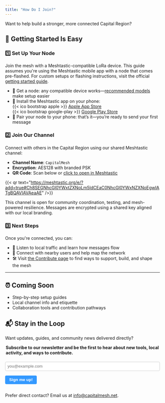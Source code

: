 ```yaml
---
title: "How Do I Join?"
---
```


Want to help build a stronger, more connected Capital Region?


## 🧭 Getting Started Is Easy

### 1️⃣ Set Up Your Node

Join the mesh with a Meshtastic-compatible LoRa device. This guide assumes you're using the Meshtastic mobile app with a node that comes pre-flashed. For custom setups or flashing instructions, visit the official [getting started guide](https://meshtastic.org/docs/getting-started/).  

- 🛒 Get a node: any compatible device works—[recommended models](/blog/recommended-devices) make setup easier
- 📱 Install the Meshtastic app on your phone:  
  {{< ico bootstrap apple >}} [Apple App Store](https://apps.apple.com/app/meshtastic/id6477066333)  
  {{< ico bootstrap google-play >}} [Google Play Store](https://play.google.com/store/apps/details?id=org.meshtastic.meshtastic) 
- 🔗 Pair your node to your phone: that’s it—you’re ready to send your first message

### 2️⃣ Join Our Channel

Connect with others in the Capital Region using our shared Meshtastic channel:

- **Channel Name**: `CapitalMesh`
- **Encryption**: AES128 with branded PSK
- **QR Code**: Scan below or [click to open in Meshtastic](https://meshtastic.org/e/?add=true#Ch8SEGNhcGl0YWxtZXNoLm5ldCEaC0NhcGl0YWxNZXNoEgwIATgBQAVIAVAeaAE)

{{< qr text="https://meshtastic.org/e/?add=true#Ch8SEGNhcGl0YWxtZXNoLm5ldCEaC0NhcGl0YWxNZXNoEgwIATgBQAVIAVAeaAE" />}}

This channel is open for community coordination, testing, and mesh-powered resilience. Messages are encrypted using a shared key aligned with our local branding.

### 3️⃣ Next Steps

Once you're connected, you can:

- 🧭 Listen to local traffic and learn how messages flow  
- 🤝 Connect with nearby users and help map the network  
- 🛠️ Visit [the Contribute page](/contribute) to find ways to support, build, and shape the mesh

---

## ⏰ Coming Soon

- Step-by-step setup guides  
- Local channel info and etiquette  
- Collaboration tools and contribution pathways

## 📬 Stay in the Loop

Want updates, guides, and community news delivered directly?

<form action="https://buttondown.email/api/emails/embed-subscribe/capitalmesh" method="post" target="popupwindow" onsubmit="window.open('https://buttondown.email/capitalmesh', 'popupwindow')">
<fieldset style="border: none; padding: 0; margin: 0;">
<legend style="font-weight: bold; margin-bottom: 0.5em;">Subscribe to our newsletter and be the first to hear about new tools, local activity, and ways to contribute.</legend>

<input
    type="email"
    name="email"
    id="bd-email"
    placeholder="you@example.com"
    required
    style="width: 100%; padding: 0.5em; border: 1px solid var(--border, #ccc); border-radius: 4px; margin-bottom: 0.05em;">

<input
    type="submit"
    value="Sign me up!"
    style="padding: 0.5em 1em; background-color: #3399ff; color: white; border: none; border-radius: 4px; cursor: pointer; font-weight: bold;">

</fieldset>
</form>

Prefer direct contact? Email us at [info@capitalmesh.net](mailto:info@capitalmesh.net).
